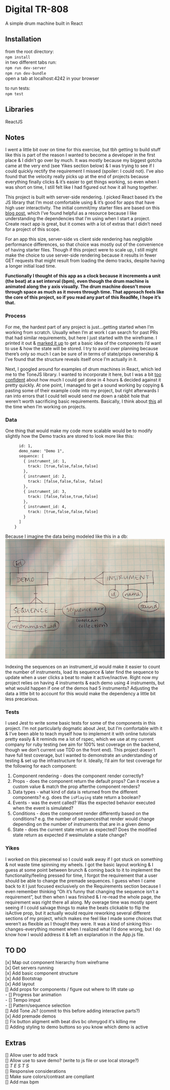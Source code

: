 # Digital TR-808
A simple drum machine built in React

## Installation
from the root directory:<br/>
`npm install`<br/>
in two different tabs run:  
`npm run dev-server` <br/>
`npm run dev-bundle`  <br/>
open a tab at localhost:4242 in your browser

to run tests:  <br/>
`npm test`

## Libraries
ReactJS

## Notes
I went a little bit over on time for this exercise, but tbh getting to build stuff like this is part of the reason I wanted to become a developer in the first place & I didn’t go over by much. It was mostly because my biggest gotcha came at the very end (see Yikes section below) & I was trying to see if I could quickly rectify the requirement I missed (spoiler: I could not). I’ve also found that the velocity really picks up at the end of projects because everything finally clicks & it’s easier to get things working, so even when I was short on time, I still felt like I had figured out how it all hung together.

This project is built with server-side rendering. I picked React based it’s the JS library that I’m most comfortable using & it’s good for apps that have high user interactivity. The initial commit/my starter files are based on this [blog post](https://jscomplete.com/learn/1rd-reactful), which I’ve found helpful as a resource because I like understanding the dependencies that I’m using when I start a project. Create react app is great, but it comes with a lot of extras that I didn’t need for a project of this scope.

For an app this size, server-side vs client side rendering has negligible performance differences, so that choice was mostly out of the convenience of having starter files. Though if this project were to scale up, I still might make the choice to use server-side rendering because it results in fewer GET requests that might result from loading the demo tracks, despite having a longer initial load time. 

**Functionally I thought of this app as a clock because it increments a unit (the beat) at a set interval (bpm), even though the drum machine is animated along the y axis visually. The drum machine doesn’t move through space as much as it moves through time. That approach feels like the core of this project, so if you read any part of this ReadMe, I hope it’s that.**

### Process
For me, the hardest part of any project is just...getting started when I’m working from scratch. Usually when I’m at work I can search for past PRs that had similar requirements, but here I just started with the wireframe. I printed it out & [marked it up](https://github.com/mermatriarchy/h-adonis-tr-808/blob/master/extras/mockup_markup.jpg) to get a basic idea of the components I’d want to use & how the state will be stored. I try to avoid over planning because there’s only so much I can be sure of in terms of state/props ownership & I’ve found that the structure reveals itself once I’m actually in it.

Next, I googled around for examples of drum machines in React, which led me to the ToneJS library. I wanted to incorporate it here, but I was a bit [too confident](https://github.com/mermatriarchy/h-adonis-tr-808/blob/master/extras/meme.jpg) about how much I could get done in 4 hours & decided against it pretty quickly. At one point, I managed to get a sound working by copying & pasting some of their example code into my project, but right afterwards I ran into errors that I could tell would send me down a rabbit hole that weren’t worth sacrificing basic requirements. Basically, I think about [this](https://jscomplete.com/learn/pro-programmer/beginner-programmers-mistakes) all the time when I’m working on projects.

### Data
One thing that would make my code more scalable would be to modify slightly how the Demo tracks are stored to look more like this:

```{ 
      id: 1,
      demo_name: "Demo 1",
      sequence: [
        { instrument_id: 1,
          track: [true,false,false,false]
        },
        { instrument_id: 2,
          track: [false,false,false, false]
        },
        { instrument_id: 3,
          track: [false,false,true,false]
        },
        { instrument_id: 4,
          track: [true,false,false,false]
        }
      ]
    }
```

Because I imagine the data being modeled like this in a db:
![schema](https://github.com/mermatriarchy/h-adonis-tr-808/blob/master/extras/schema.jpg)

Indexing the sequences on an instrument_id would make it easier to count the number of instruments, load its sequence & later find the sequence to update when a user clicks a beat to make it active/inactive. Right now my project relies on having 4 instruments & each demo using 4 instruments, but what would happen if one of the demos had 5 instruments? Adjusting the data a little bit to account for this would make the dependency a little bit less precarious.

### Tests
I used Jest to write some basic tests for some of the components in this project. I’m not particularly dogmatic about Jest, but I’m comfortable with it & I’ve been able to teach myself how to implement it with online tutorials pretty easily & it reminds me a lot of rspec, which we use at my current company for ruby testing (we aim for 100% test coverage on the backend, though we don’t current use TDD on the front end). This project doesn’t have full test coverage, but I wanted to demonstrate an understanding of testing & set up the infrastructure for it. Ideally, I’d aim for test coverage for the following for each component:
1. Component rendering - does the component render correctly?
2. Props - does the component return the default props? Can it receive a custom value & match the prop afterthe component renders? 
3. Data types - what kind of data is returned from the different components? e.g. does the `isPlaying` state return a boolean?
4. Events - was the event called? Was the expected behavior executed when the event is simulated?
5. Conditions - does the component render differently based on the conditions? e.g. the number of sequencesthat render would change depending on the number of instruments that are in a given demo
6. State - does the current state return as expected? Does the modified state return as expected if wesimulate a state change?

### Yikes
I worked on this piecemeal so I could walk away if I got stuck on something & not waste time spinning my wheels. I got the basic layout working & I guess at some point between brunch & coming back to it to implement the functionality/feeling pressed for time, I forgot the requirement that a user should be able to change the premade sequences. I guess when I came back to it I just focused exclusively on the Requirements section because I even remember thinking “Oh it’s funny that changing the sequence isn’t a requirement”, but then when I was finished & I re-read the whole page, the requirement was right there all along. My overage time was mostly spent seeing if I could salvage things to make the beats clickable to flip the isActive prop, but it actually would require reworking several different sections of my project, which makes me feel like I made some choices that weren’t as flexible as I thought they were. It was a kind of sinking this-changes-everything moment when I realized what I’d done wrong, but I do know how I would address it & left an explanation in the App.js file.

## TO DO
[x] Map out component hierarchy from wireframe<br/>
[x] Get servers running<br/>
[x] Add basic component structure<br/>
[x] Add Bootstrap<br/>
[x] Add layout<br/>
[] Add props for components / figure out where to lift state up<br/>
    - [] Progress bar animation<br/>
    - [] Tempo imput<br/>
    - [] Pattern/sequence selection<br/>
[] Add Tone Js? (commit to this before adding interactive parts?)<br/>
[x] Add premade demos<br/>
[] Fix button aligment with beat divs bc ohmygod it's killing me<br/>
[] Adding styling to demo buttons so you know which demo is active<br/>
  
## Extras  
[] Allow user to add track<br/>
[] Allow use to save demo? (write to js file or use local storage?)<br/>
[] *T E S T S*<br/>
[] Responsive considerations<br/>
[] Make sure colors/contrast are compliant<br/>
[] Add max bpm<br/>
